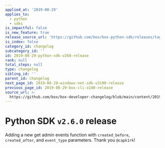 ```yaml
---
applied_at: '2019-08-29'
applies_to:
  - python
  - sdks
is_impactful: false
is_new_feature: true
release_source_url: 'https://github.com/box/box-python-sdk/releases/tag/v2.6.0'
is_index: false
category_id: changelog
subcategory_id: ''
id: 2019-08-29-python-sdk-v260-release
rank: null
total_steps: null
type: changelog
sibling_id: ''
parent_id: changelog
next_page_id: 2019-08-29-windows-net-sdk-v3190-release
previous_page_id: 2019-08-29-box-cli-v240-release
source_url: >-
  https://github.com/box/box-developer-changelog/blob/main/content/2019/08-29-python-sdk-v260-release.md
---
```

# Python SDK `v2.6.0` release

Adding a new get admin events function with `created_before`, `created_after`, and `event_type` parameters. Thank you `@capk1rk`!
